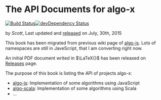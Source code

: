 The API Documents for algo-x
======
[![Build Status](https://drone.io/github.com/scotv/algo-wiki/status.png)](https://drone.io/github.com/scotv/algo-wiki/latest)[![devDependency Status](https://david-dm.org/scotv/algo-wiki/dev-status.png)](https://david-dm.org/scotv/algo-wiki#info=devDependencies)

by _Scott_, Last updated and [released](https://github.com/scotv/algo-wiki/releases) on July, 30th, 2015

This book has been migrated from previous wiki page of [algo-js](https://github.com/scotv/algo-js). Lots of namespaces are still in JaveScript, that I am converting right now.

An initial PDF document writed in $\LaTeX{}$ has been released on [Releases](https://github.com/scotv/algo-wiki/releases) page.

The purpose of this book is listing the API of projects algo-x:

*  [algo-js](https://github.com/scotv/algo-js): Implementation of some algorithms using JavaScript
*  [algo-scala](https://github.com/scotv/algo-scala): Implementation of some algorithms using Scala
*  ...


[1]: https://github.com/scotv/algo-js		"Algo-js"
[2]: https://github.com/scotv/algo-scala	"Algo-scala"
